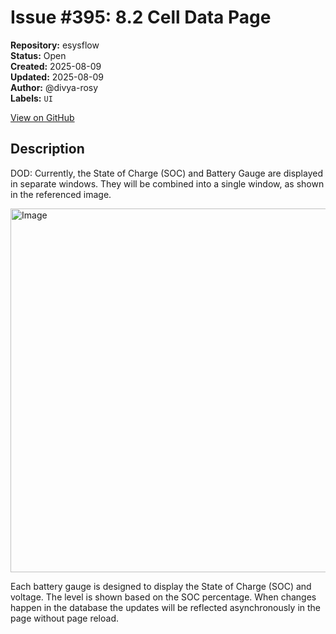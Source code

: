 # Issue #395: 8.2 Cell Data Page

**Repository:** esysflow  
**Status:** Open  
**Created:** 2025-08-09  
**Updated:** 2025-08-09  
**Author:** @divya-rosy  
**Labels:** `UI`  

[View on GitHub](https://github.com/Simtestlab/esysflow/issues/395)

## Description

DOD: Currently, the State of Charge (SOC) and Battery Gauge are displayed in separate windows. They will be combined into a single window, as shown in the referenced image.

<img width="1133" height="582" alt="Image" src="https://github.com/user-attachments/assets/68a83ce3-b7cc-4ccc-b8b6-3bc819e39c5e" />

Each battery gauge is designed to display the State of Charge (SOC) and voltage. The level is shown based on the SOC percentage.
When changes happen in the database the updates will be reflected asynchronously in the page without page reload.
